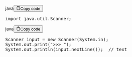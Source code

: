<div class="code-element"><div class="lang-line"><text>java</text><button class="copy-button" id="code680c1814ee432e841da51eb598077ec6b" onclick="copyCode(code680c1814ee432e841da51eb598077ec6, code680c1814ee432e841da51eb598077ec6b)"><svg stroke="currentColor" fill="none" stroke-width="2" viewBox="0 0 24 24" stroke-linecap="round" stroke-linejoin="round" class="h-4 w-4" height="1em" width="1em" xmlns="http://www.w3.org/2000/svg"><path d="M16 4h2a2 2 0 0 1 2 2v14a2 2 0 0 1-2 2H6a2 2 0 0 1-2-2V6a2 2 0 0 1 2-2h2"></path><rect x="8" y="2" width="8" height="4" rx="1" ry="1"></rect></svg><text>Copy code</text></button></div><div class="code" id="code680c1814ee432e841da51eb598077ec6"><div class="highlight"><pre><span></span><span class="kn">import</span><span class="w"> </span><span class="nn">java.util.Scanner</span><span class="p">;</span>
</pre></div></div></div>
<div class="code-element"><div class="lang-line"><text>java</text><button class="copy-button" id="code2a2bd91fd04b548fbe184d3e32cda144b" onclick="copyCode(code2a2bd91fd04b548fbe184d3e32cda144, code2a2bd91fd04b548fbe184d3e32cda144b)"><svg stroke="currentColor" fill="none" stroke-width="2" viewBox="0 0 24 24" stroke-linecap="round" stroke-linejoin="round" class="h-4 w-4" height="1em" width="1em" xmlns="http://www.w3.org/2000/svg"><path d="M16 4h2a2 2 0 0 1 2 2v14a2 2 0 0 1-2 2H6a2 2 0 0 1-2-2V6a2 2 0 0 1 2-2h2"></path><rect x="8" y="2" width="8" height="4" rx="1" ry="1"></rect></svg><text>Copy code</text></button></div><div class="code" id="code2a2bd91fd04b548fbe184d3e32cda144"><div class="highlight"><pre><span></span><span class="n">Scanner</span><span class="w"> </span><span class="n">input</span><span class="w"> </span><span class="o">=</span><span class="w"> </span><span class="k">new</span><span class="w"> </span><span class="n">Scanner</span><span class="p">(</span><span class="n">System</span><span class="p">.</span><span class="na">in</span><span class="p">);</span>
<span class="n">System</span><span class="p">.</span><span class="na">out</span><span class="p">.</span><span class="na">print</span><span class="p">(</span><span class="s">&quot;&gt;&gt;&gt; &quot;</span><span class="p">);</span>
<span class="n">System</span><span class="p">.</span><span class="na">out</span><span class="p">.</span><span class="na">println</span><span class="p">(</span><span class="n">input</span><span class="p">.</span><span class="na">nextLine</span><span class="p">());</span><span class="w">  </span><span class="c1">// text</span>
</pre></div></div></div>